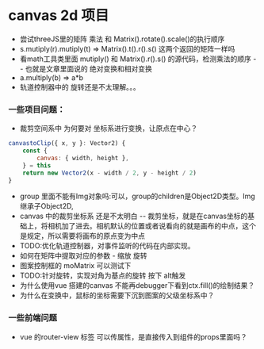 # canvas 2d 项目
- 尝试threeJS里的矩阵 乘法  和 Matrix().rotate().scale()的执行顺序
- s.mutiply(r).mutiply(t) => Matrix().t().r().s()  这两个返回的矩阵一样吗
- 看math工具类里面  mutiply() 和 Matrix().r().s() 的源代码，检测乘法的顺序 -- 也就是文章里面说的 绝对变换和相对变换
- a.multiply(b)  => a*b 
- 轨道控制器中的 旋转还是不太理解。。。

### 一些项目问题：
* 裁剪空间系中 为何要对 坐标系进行变换，让原点在中心？
```javascript
canvastoClip({ x, y }: Vector2) {
    const {
        canvas: { width, height },
    } = this
    return new Vector2(x - width / 2, y - height / 2)
}
```
- group 里面不能有Img对象吗:可以，group的children是Object2D类型。Img继承子Object2D,
- canvas 中的裁剪坐标系 还是不太明白 -- 裁剪坐标，就是在canvas坐标的基础上，将相机加了进去。相机默认的位置或者说看向的就是画布的中点，这个是规定，所以需要将画布的原点变为中点
- TODO:优化轨道控制器，对事件监听的代码在内部实现。
- 如何在矩阵中提取对应的参数  - 缩放 旋转 
- 图案控制框的 moMatrix 可以测试下
- TODO:针对旋转，实现对角为基点的旋转  按下 alt触发
- 为什么使用vue 搭建的canvas 不能再debugger下看到ctx.fill()的绘制结果？
- 为什么在变换中，鼠标的坐标需要下沉到图案的父级坐标系中？

### 一些前端问题
* vue 的router-view 标签  可以传属性，是直接传入到组件的props里面吗？